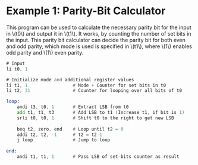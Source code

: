 # Example 1: Parity-Bit Calculator
This program can be used to calculate the necessary parity bit for the input in \\(t0\\) and output it in \\(t1\\). It works, by counting the number of set bits in the input. This parity bit calculator can decide the parity bit for both even and odd parity, which mode is used is specified in \\(t1\\), where \\(1\\) enables odd parity and \\(1\\) even parity.

```asm
# Input
li t0, 1

# Initialize mode and additional register values
li t1, 1                 # Mode + Counter for set bits in t0
li t2, 31                # Counter for looping over all bits of t0

loop:
    andi t3, t0, 1       # Extract LSB from t0
    add t1, t1, t3       # Add LSB to t1 (Increase t1, if bit is 1)
    srli t0, t0, 1       # Shift t0 to the right to get new LSB
    
    beq t2, zero, end    # Loop until t2 = 0
    addi t2, t2, -1      # t2 = t2-1
    j loop               # Jump to loop
    
end:
    andi t1, t1, 1       # Pass LSB of set-bits counter as result
``` 
